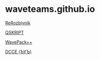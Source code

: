 # waveteams.github.io

[ReRozbiynik](http://waveteams.github.io/rerozbiynik)

[QSKRIPT](http://waveteams.github.io/qsk)

[WavePack++](http://waveteams.github.io/wavepack++)

[DCCE (ЪУЪ)](http://waveteams.github.io/dcce)
